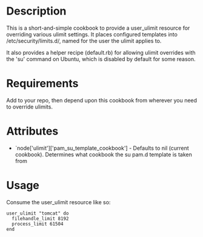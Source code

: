 Description
===========

This is a short-and-simple cookbook to provide a user_ulimit resource for overriding various ulimit settings. It places configured templates into /etc/security/limits.d/, named for the user the ulimit applies to.

It also provides a helper recipe (default.rb) for allowing ulimit overrides with the 'su' command on Ubuntu, which is disabled by default for some reason.

Requirements
============

Add to your repo, then depend upon this cookbook from wherever you need to override ulimits.

Attributes
==========

* `node['ulimit']['pam_su_template_cookbook'] - Defaults to nil (current cookbook).  Determines what cookbook the su pam.d template is taken from

Usage
=====

Consume the user_ulimit resource like so:

    user_ulimit "tomcat" do
      filehandle_limit 8192
      process_limit 61504
    end


